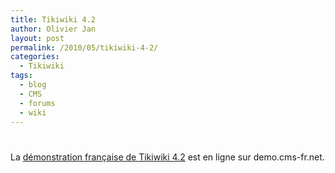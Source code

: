 ```yaml
---
title: Tikiwiki 4.2
author: Olivier Jan
layout: post
permalink: /2010/05/tikiwiki-4-2/
categories:
  - Tikiwiki
tags:
  - blog
  - CMS
  - forums
  - wiki
---
```

# 

La [démonstration française de Tikiwiki 4.2][1] est en ligne sur demo.cms-fr.net.

 [1]: /demo/tikiwiki/